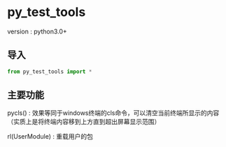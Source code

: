 # py_test_tools

version : python3.0+

## 导入

```python
from py_test_tools import *
```

## 主要功能

pycls() : 效果等同于windows终端的cls命令，可以清空当前终端所显示的内容（实质上是将终端内容移到上方直到超出屏幕显示范围）

rl(UserModule) : 重载用户的包
